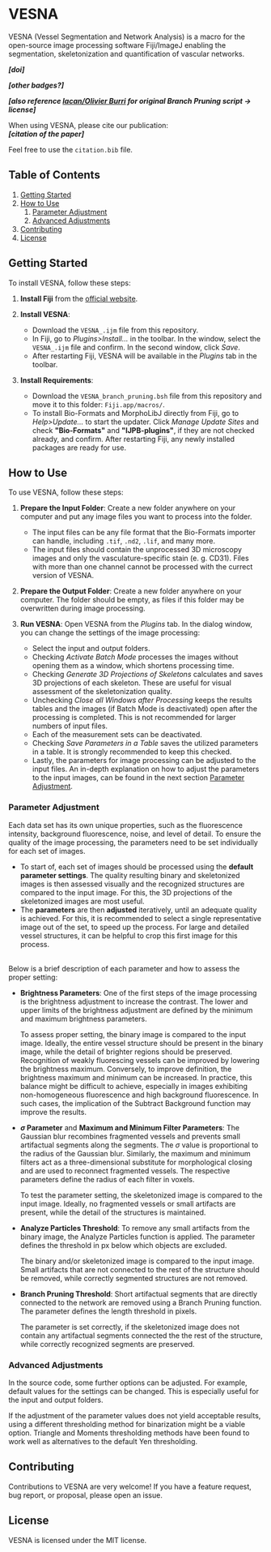 # VESNA

VESNA (Vessel Segmentation and Network Analysis) is a macro for the open-source image processing software Fiji/ImageJ enabling the segmentation, skeletonization and quantification of vascular networks.

***[doi]***

***[other badges?]***

***[also reference [lacan/Olivier Burri](https://gist.github.com/lacan/0a12113b1497db86d7df3ef102efd34d) for original Branch Pruning script -> license]***

When using VESNA, please cite our publication: <br>
***[citation of the paper]***

Feel free to use the `citation.bib` file.



## Table of Contents

1. [Getting Started](#getting-started)
2. [How to Use](#how-to-use)
    1. [Parameter Adjustment](#parameter-adjustment) 
    2. [Advanced Adjustments](#advanced-adjustments)
3. [Contributing](#contributing)
4. [License](#license)




## Getting Started

To install VESNA, follow these steps:

1. **Install Fiji** from the [official website](https://imagej.net/software/fiji/downloads).
2. **Install VESNA**:

    - Download the `VESNA_.ijm` file from this repository. 
    - In Fiji, go to *Plugins>Install...* in the toolbar. In the window, select the `VESNA_.ijm` file and confirm. In the second window, click *Save*.
    - After restarting Fiji, VESNA will be available in the *Plugins* tab in the toolbar.

3. **Install Requirements**:

    - Download the `VESNA_branch_pruning.bsh` file from this repository and move it to this folder: `Fiji.app/macros/`.
    - To install Bio-Formats and MorphoLibJ directly from Fiji, go to *Help>Update...* to start the updater. Click *Manage Update Sites* and check **"Bio-Formats"** and **"IJPB-plugins"**, if they are not checked already, and confirm. After restarting Fiji, any newly installed packages are ready for use.




## How to Use

To use VESNA, follow these steps:

1. **Prepare the Input Folder**: Create a new folder anywhere on your computer and put any image files you want to process into the folder.

    - The input files can be any file format that the Bio-Formats importer can handle, including `.tif`, `.nd2`, `.lif`, and many more.
    - The input files should contain the unprocessed 3D microscopy images and only the vasculature-specific stain (e. g. CD31). Files with more than one channel cannot be processed with the currect version of VESNA.

2. **Prepare the Output Folder**: Create a new folder anywhere on your computer. The folder should be empty, as files if this folder may be overwritten during image processing.

3. **Run VESNA**: Open VESNA from the *Plugins* tab. In the dialog window, you can change the settings of the image processing:

    - Select the input and output folders.
    - Checking *Activate Batch Mode* processes the images without opening them as a window, which shortens processing time.
    - Checking *Generate 3D Projections of Skeletons* calculates and saves 3D projections of each skeleton. These are useful for visual assessment of the skeletonization quality.
    - Unchecking *Close all Windows after Processing* keeps the results tables and the images (if Batch Mode is deactivated) open after the processing is completed. This is not recommended for larger numbers of input files.
    - Each of the measurement sets can be deactivated.
    - Checking *Save Parameters in a Table* saves the utilized parameters in a table. It is strongly recommended to keep this checked.
    - Lastly, the parameters for image processing can be adjusted to the input files. An in-depth explanation on how to adjust the parameters to the input images, can be found in the next section [Parameter Adjustment](#parameter-adjustment).




### Parameter Adjustment

Each data set has its own unique properties, such as the fluorescence intensity, background fluorescence, noise, and level of detail. To ensure the quality of the image processing, the parameters need to be set individually for each set of images. 

- To start of, each set of images should be processed using the **default parameter settings**. The quality resulting binary and skeletonized images is then assessed visually and the recognized structures are compared to the input image. For this, the 3D projections of the skeletonized images are most useful.
- The **parameters** are then **adjusted** iteratively, until an adequate quality is achieved. For this, it is recommended to select a single representative image out of the set, to speed up the process. For large and detailed vessel structures, it can be helpful to crop this first image for this process.<br><br>

Below is a brief description of each parameter and how to assess the proper setting:

- **Brightness Parameters**: One of the first steps of the image processing is the brightness adjustment to increase the contrast. The lower and upper limits of the brightness adjustment are defined by the minimum and maximum brightness parameters. 

    To assess proper setting, the binary image is compared to the input image. Ideally, the entire vessel structure should be present in the binary image, while the detail of brighter regions should be preserved. Recognition of weakly fluorescing vessels can be improved by lowering the brightness maximum. Conversely, to improve definition, the brightness maximum and minimum can be increased. In practice, this balance might be difficult to achieve, especially in images exhibiting non-homogeneous fluorescence and high background fluorescence. In such cases, the implication of the Subtract Background function may improve the results.
    
- **$\sigma$ Parameter** and **Maximum and Minimum Filter Parameters**: The Gaussian blur recombines fragmented vessels and prevents small artifactual segments along the segments. The $\sigma$ value is proportional to the radius of the Gaussian blur. Similarly, the maximum and minimum filters act as a three-dimensional substitute for morphological closing and are used to reconnect fragmented vessels. The respective parameters define the radius of each filter in voxels.

    To test the parameter setting, the skeletonized image is compared to the input image. Ideally, no fragmented vessels or small artifacts are present, while the detail of the structures is maintained.

- **Analyze Particles Threshold**: To remove any small artifacts from the binary image, the Analyze Particles function is applied. The parameter defines the threshold in px below which objects are excluded.

    The binary and/or skeletonized image is compared to the input image. Small artifacts that are not connected to the rest of the structure should be removed, while correctly segmented structures are not removed.

- **Branch Pruning Threshold**: Short artifactual segments that are directly connected to the network are removed using a Branch Pruning function. The parameter defines the length threshold in pixels. 

    The parameter is set correctly, if the skeletonized image does not contain any artifactual segments connected the the rest of the structure, while correctly recognized segments are preserved.

### Advanced Adjustments

In the source code, some further options can be adjusted. For example, default values for the settings can be changed. This is especially useful for the input and output folders.

If the adjustment of the parameter values does not yield acceptable results, using a different thresholding method for binarization might be a viable option. Triangle and Moments thresholding methods have been found to work well as alternatives to the default Yen thresholding.




## Contributing

Contributions to VESNA are very welcome! If you have a feature request, bug report, or proposal, please open an issue.




## License

VESNA is licensed under the MIT license.
